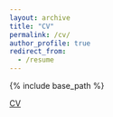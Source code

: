```yaml
---
layout: archive
title: "CV"
permalink: /cv/
author_profile: true
redirect_from:
  - /resume
---
```


{% include base_path %}

[CV](Guillermo_Palacios_Resume.pdf)